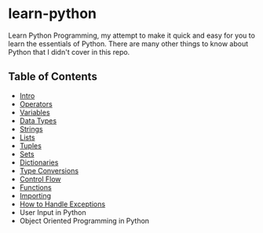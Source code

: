 # learn-python
Learn Python Programming, my attempt to make it quick and easy for you to learn the essentials of Python. There are many other things to know about Python that I didn't cover in this repo.

## Table of Contents
* [Intro](intro.ipynb "Learn Python Programming")
* [Operators](operators.ipynb "Operators in Python")
* [Variables](variables.ipynb "Variables in Python")
* [Data Types](data_types.ipynb "Data Types in Python")
* [Strings](strings.ipynb "Strings in Python")
* [Lists](lists.ipynb "Lists in Python")
* [Tuples](tuples.ipynb "Tuples in Python")
* [Sets](sets.ipynb "Sets in Python")
* [Dictionaries](dictionaries.ipynb "Dictionaries in Python")
* [Type Conversions](type_conversions.ipynb "Type Conversions in Python")
* [Control Flow](control_flow.ipynb "Control Flow in Python")
* [Functions](functions.ipynb "Functions in Python")
* [Importing](importing.ipynb "Importing in Python")
* [How to Handle Exceptions](exceptions.ipynb "How to Handle Exceptions in Python")
* User Input in Python
* Object Oriented Programming in Python

